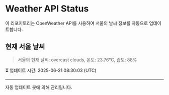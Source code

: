 
# Weather API Status

이 리포지토리는 OpenWeather API를 사용하여 서울의 날씨 정보를 자동으로 업데이트합니다.

## 현재 서울 날씨
> 서울의 현재 날씨: overcast clouds, 온도: 23.76°C, 습도: 88%

⏳ 업데이트 시간: 2025-06-21 08:30:03 (UTC)

---
자동 업데이트 봇에 의해 관리됩니다.
